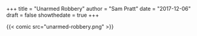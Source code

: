 +++
title = "Unarmed Robbery"
author = "Sam Pratt"
date = "2017-12-06"
draft = false
showthedate = true
+++

{{< comic src="unarmed-robbery.png" >}}
